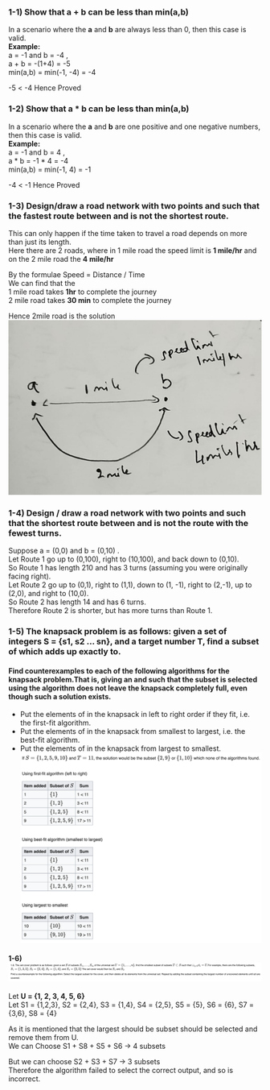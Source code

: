 ### 1-1) Show that a + b can be less than min(a,b)
In a scenario where the __a__ and __b__ are always less than 0, then this case is valid.  
**Example:**  
a = -1 and b = -4  ,   
a + b = -(1+4) = -5  
min(a,b) = min(-1, -4) = -4

-5 < -4 Hence Proved

### 1-2) Show that a * b can be less than min(a,b)
In a scenario where the __a__ and __b__ are one positive and one negative numbers, then this case is valid.  
**Example:**  
a = -1 and b = 4  ,   
a * b = -1 * 4 = -4  
min(a,b) = min(-1, 4) = -1

-4 < -1 Hence Proved

 ### 1-3) Design/draw a road network with two points and such that the fastest route between and is not the shortest route.
This can only happen if the time taken to travel a road depends on more than just its length.  
Here there are 2 roads, where in 1 mile road the speed limit is __1 mile/hr__ and on the 2 mile road the __4 mile/hr__  

By the formulae Speed = Distance / Time  
We can find that the   
1 mile road takes **1hr** to complete the journey  
2 mile road takes **30 min** to complete the journey

Hence 2mile road is the solution
![soln](https://github.com/vamsimadhav/Algorithm-Design-Manual/blob/main/1.Introduction%20to%20Algorithm%20Design/Exercises/1.Finding%20Counter%20Examples/Supporting%20Resources/1-3.jpeg?raw=true)

 ### 1-4) Design / draw a road network with two points and such that the shortest route between and is not the route with the fewest turns.  
Suppose a = (0,0) and b = (0,10) .  
Let Route 1 go up to (0,100), right to (10,100), and back down to (0,10).  
So Route 1 has length 210 and has 3 turns (assuming you were originally facing right).  
Let Route 2 go up to (0,1), right to (1,1), down to (1, -1), right to (2,-1), up to (2,0), and right to (10,0).  
So Route 2 has length 14 and has 6 turns.  
Therefore Route 2 is shorter, but has more turns than Route 1.

### 1-5)  The knapsack problem is as follows: given a set of integers S = {s1, s2 ... sn}, and a target number T, find a subset of which adds up exactly to.  
#### Find counterexamples to each of the following algorithms for the knapsack problem.That is, giving an and such that the subset is selected using the algorithm does not leave the knapsack completely full, even though such a solution exists.
* Put the elements of in the knapsack in left to right order if they fit, i.e. the first-fit algorithm.
* Put the elements of in the knapsack from smallest to largest, i.e. the best-fit algorithm.
* Put the elements of in the knapsack from largest to smallest.
  ![Soln](https://github.com/vamsimadhav/Algorithm-Design-Manual/blob/main/1.Introduction%20to%20Algorithm%20Design/Exercises/1.Finding%20Counter%20Examples/Supporting%20Resources/1-5.png?raw=true)


#### 1-6) ![Question 1-6](https://github.com/vamsimadhav/Algorithm-Design-Manual/blob/main/1.Introduction%20to%20Algorithm%20Design/Exercises/1.Finding%20Counter%20Examples/Supporting%20Resources/1-6q.png?raw=true)  
Let **U = {1, 2, 3, 4, 5, 6}**  
Let S1 = {1,2,3}, S2 = {2,4}, S3 = {1,4}, S4 = {2,5}, S5 = {5}, S6 = {6}, S7 = {3,6}, S8 = {4}

As it is mentioned that the largest should be subset should be selected and remove them from U.  
We can Choose S1 + S8 + S5 + S6  -> 4 subsets

But we can choose S2 + S3 + S7 -> 3 subsets  
Therefore the algorithm failed to select the correct output, and so is incorrect.
